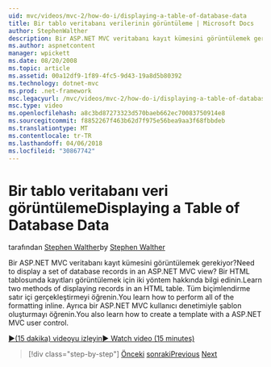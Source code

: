 ```yaml
---
uid: mvc/videos/mvc-2/how-do-i/displaying-a-table-of-database-data
title: Bir tablo veritabanı verilerinin görüntüleme | Microsoft Docs
author: StephenWalther
description: Bir ASP.NET MVC veritabanı kayıt kümesini görüntülemek gerekiyor? Bir HTML tablosunda kayıtları görüntülemek için iki yöntem hakkında bilgi edinin. Tüm t yerine öğrenin...
ms.author: aspnetcontent
manager: wpickett
ms.date: 08/20/2008
ms.topic: article
ms.assetid: 00a12df9-1f89-4fc5-9d43-19a8d5b80392
ms.technology: dotnet-mvc
ms.prod: .net-framework
msc.legacyurl: /mvc/videos/mvc-2/how-do-i/displaying-a-table-of-database-data
msc.type: video
ms.openlocfilehash: a8c3bd87273323d570baeb662ec70083750914e8
ms.sourcegitcommit: f8852267f463b62d7f975e56bea9aa3f68fbbdeb
ms.translationtype: MT
ms.contentlocale: tr-TR
ms.lasthandoff: 04/06/2018
ms.locfileid: "30867742"
---
```

<a name="displaying-a-table-of-database-data"></a><span data-ttu-id="e9855-105">Bir tablo veritabanı veri görüntüleme</span><span class="sxs-lookup"><span data-stu-id="e9855-105">Displaying a Table of Database Data</span></span>
====================
<span data-ttu-id="e9855-106">tarafından [Stephen Walther](https://github.com/StephenWalther)</span><span class="sxs-lookup"><span data-stu-id="e9855-106">by [Stephen Walther](https://github.com/StephenWalther)</span></span>

<span data-ttu-id="e9855-107">Bir ASP.NET MVC veritabanı kayıt kümesini görüntülemek gerekiyor?</span><span class="sxs-lookup"><span data-stu-id="e9855-107">Need to display a set of database records in an ASP.NET MVC view?</span></span> <span data-ttu-id="e9855-108">Bir HTML tablosunda kayıtları görüntülemek için iki yöntem hakkında bilgi edinin.</span><span class="sxs-lookup"><span data-stu-id="e9855-108">Learn two methods of displaying records in an HTML table.</span></span> <span data-ttu-id="e9855-109">Tüm biçimlendirme satır içi gerçekleştirmeyi öğrenin.</span><span class="sxs-lookup"><span data-stu-id="e9855-109">You learn how to perform all of the formatting inline.</span></span> <span data-ttu-id="e9855-110">Ayrıca bir ASP.NET MVC kullanıcı denetimiyle şablon oluşturmayı öğrenin.</span><span class="sxs-lookup"><span data-stu-id="e9855-110">You also learn how to create a template with a ASP.NET MVC user control.</span></span>

[<span data-ttu-id="e9855-111">&#9654;(15 dakika) videoyu izleyin</span><span class="sxs-lookup"><span data-stu-id="e9855-111">&#9654; Watch video (15 minutes)</span></span>](https://channel9.msdn.com/Blogs/ASP-NET-Site-Videos/displaying-a-table-of-database-data)

> [!div class="step-by-step"]
> <span data-ttu-id="e9855-112">[Önceki](creating-model-classes-with-linq-to-sql.md)
> [sonraki](what-is-aspnet-mvc-80-minute-technical-video-for-developers-building-nerddinner.md)</span><span class="sxs-lookup"><span data-stu-id="e9855-112">[Previous](creating-model-classes-with-linq-to-sql.md)
[Next](what-is-aspnet-mvc-80-minute-technical-video-for-developers-building-nerddinner.md)</span></span>
